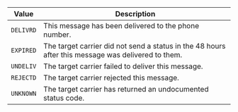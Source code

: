 Value | Description
-- | --
`DELIVRD` | This message has been delivered to the phone number.
`EXPIRED` | The target carrier did not send a status in the 48 hours after this message was delivered to them.
`UNDELIV` | The target carrier failed to deliver this message.
`REJECTD` | The target carrier rejected this message.
`UNKNOWN` | The target carrier has returned an undocumented status code.
